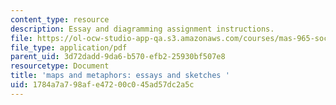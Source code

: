 ```yaml
---
content_type: resource
description: Essay and diagramming assignment instructions.
file: https://ol-ocw-studio-app-qa.s3.amazonaws.com/courses/mas-965-social-visualization-fall-2004/1784a7a798afe47200c045ad57dc2a5c_assn11.pdf
file_type: application/pdf
parent_uid: 3d72dadd-9da6-b570-efb2-25930bf507e8
resourcetype: Document
title: 'maps and metaphors: essays and sketches '
uid: 1784a7a7-98af-e472-00c0-45ad57dc2a5c
---
```

